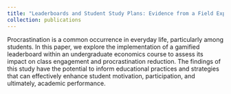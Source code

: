 ```yaml
---
title: "Leaderboards and Student Study Plans: Evidence from a Field Experiment (joint work with Dingyue Liu, Ruth Morales, and Caroline Zhang)"
collection: publications
---
```


Procrastination is a common occurrence in everyday life, particularly among students. In this paper, we explore the implementation of a gamified leaderboard within an undergraduate economics course to assess its impact on class engagement and procrastination reduction. The findings of this study have the potential to inform educational practices and strategies that can effectively enhance student motivation, participation, and ultimately, academic performance.
